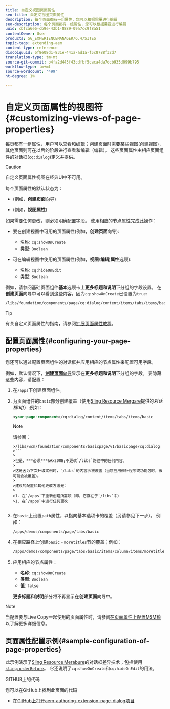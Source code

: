 ```yaml
---
title: 自定义视图页面属性
seo-title: 自定义视图页面属性
description: 每个页面都有一组属性，您可以根据需要进行编辑
seo-description: 每个页面都有一组属性，您可以根据需要进行编辑
uuid: cbfca6e6-cb9e-43b1-8889-09a7cc9f8a51
contentOwner: User
products: SG_EXPERIENCEMANAGER/6.4/SITES
topic-tags: extending-aem
content-type: reference
discoiquuid: 6f8e08d1-831e-441a-ad1a-f5c8788f32d7
translation-type: tm+mt
source-git-commit: b4fa2d443f43cdfbf5caca4da7dcb935d099b795
workflow-type: tm+mt
source-wordcount: '499'
ht-degree: 1%

---
```



# 自定义页面属性的视图符{#customizing-views-of-page-properties}

每页都有一组[属性](/help/sites-authoring/editing-page-properties.md)，用户可以查看和编辑；创建页面时需要某些视图(创建视图)，其他页面则可在以后的阶段进行查看和编辑（编辑）。 这些页面属性由相应页面组件的对话框(`cq:dialog`)定义并提供。

>[!CAUTION]
>
>自定义页面属性视图在经典UI中不可用。

每个页面属性的默认状态为：

* (例如，**创建页面**&#x200B;向导)

* (例如，**视图属性**)

如果需要任何更改，则必须明确配置字段。 使用相应的节点属性完成此操作：

* 要在创建视图中可用的页面属性(例如，**创建页面**&#x200B;向导):

   * 名称: `cq:showOnCreate`
   * 类型: `Boolean`

* 可在编辑视图中使用的页面属性(例如，**视图**/**编辑**)**属性**&#x200B;选项):

   * 名称: `cq:hideOnEdit`
   * 类型: `Boolean`

例如，请参阅基础页面组件&#x200B;**基本**&#x200B;选项卡上&#x200B;**更多标题和说明**&#x200B;下分组的字段设置。 在&#x200B;**创建页面**&#x200B;向导中可以看到这些内容，因为`cq:showOnCreate`已设置为`true`:

```xml
/libs/foundation/components/page/cq:dialog/content/items/tabs/items/basic/items/column/items/moretitles
```

>[!TIP]
>
>有关自定义页面属性的指南，请参阅[扩展页面属性教程](https://docs.adobe.com/content/help/en/experience-manager-learn/sites/developing/page-properties-technical-video-develop.html)。

## 配置页面属性{#configuring-your-page-properties}

您还可以通过配置页面组件的对话框并应用相应的节点属性来配置可用字段。

例如，默认情况下，[**创建页面**&#x200B;向导](/help/sites-authoring/managing-pages.md#creating-a-new-page)显示在&#x200B;**更多标题和说明**&#x200B;下分组的字段。 要隐藏这些内容，请配置：

1. 在`/apps`下创建页面组件。
1. 为页面组件的`basic`部分创建覆盖（使用[Sling Resource Mergare](/help/sites-developing/sling-resource-merger.md)提供的&#x200B;*对话框diff*）;例如：

   ```xml
   <your-page-component>/cq:dialog/content/items/tabs/items/basic
   ```

   >[!NOTE]
   >
   >请参阅：
   >
   >
   ```
   >/libs/wcm/foundation/components/basicpage/v1/basicpage/cq:dialog
   >```
   >
   >但是，***必须***&#x200B;不更改`/libs`路径中的任何内容。
   >
   >这是因为下次升级实例时，`/libs`的内容会被覆盖（当您应用修补程序或功能包时，很可能会被覆盖）。
   >
   >建议的配置和其他更改方法是：
   >
   >1. 在`/apps`下重新创建所需项（即，它存在于`/libs`中）
   >1. 在`/apps`中进行任何更改


1. 在`basic`上设置`path`属性，以指向基本选项卡的覆盖（另请参见下一步）。 例如：

   ```xml
   /apps/demos/components/page/tabs/basic
   ```

1. 在相应路径上创建`basic` - `moretitles`节的覆盖；例如：

   ```xml
   /apps/demos/components/page/tabs/basic/items/column/items/moretitles
   ```

1. 应用相应的节点属性：

   * **名称**: `cq:showOnCreate`
   * **类型**: `Boolean`
   * **值**:  `false`

   **更多标题和说明**&#x200B;部分将不再显示在&#x200B;**创建页面**&#x200B;向导中。

>[!NOTE]
>
>当配置要与Live Copy一起使用的页面属性时，请参阅[在页面属性上配置MSM锁](/help/sites-developing/extending-msm.md#configuring-msm-locks-on-page-properties-touch-enabled-ui)以了解更多详细信息。

## 页面属性配置示例{#sample-configuration-of-page-properties}

此示例演示了[Sling Resource Merabure](/help/sites-developing/sling-resource-merger.md)的对话框差异技术；包括使用[`sling:orderBefore`](/help/sites-developing/sling-resource-merger.md#properties)。 它还说明了`cq:showOnCreate`和`cq:hideOnEdit`的用法。

GITHUB上的代码

您可以在GitHub上找到此页面的代码

* [在GitHub上打开aem-authoring-extension-page-dialog项目](https://github.com/Adobe-Marketing-Cloud/aem-authoring-extension-page-dialog)
